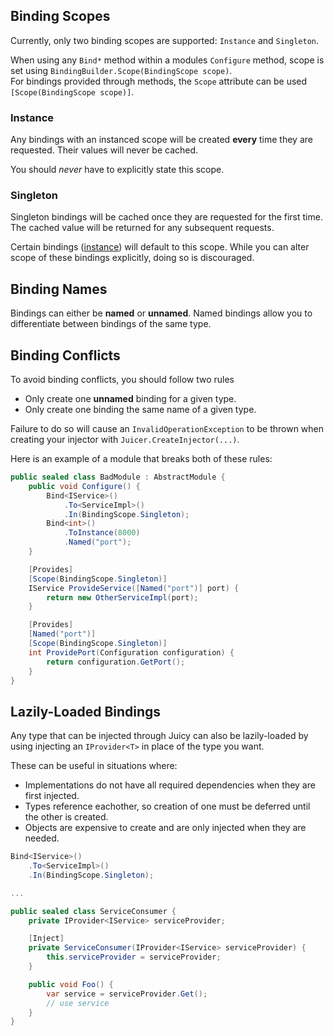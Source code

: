 ## Binding Scopes

Currently, only two binding scopes are supported: `Instance` and `Singleton`.

When using any `Bind*` method within a modules `Configure` method, scope is set using `BindingBuilder.Scope(BindingScope scope)`.  
For bindings provided through methods, the `Scope` attribute can be used `[Scope(BindingScope scope)]`.

### Instance
Any bindings with an instanced scope will be created **every** time they are requested. Their values will never be cached.

You should _never_ have to explicitly state this scope.

### Singleton
Singleton bindings will be cached once they are requested for the first time. The cached value will be returned for any subsequent requests.

Certain bindings ([instance](./explicit.md#instance)) will default to this scope. While you can alter scope of these bindings explicitly, doing so is discouraged.

## Binding Names
Bindings can either be **named** or **unnamed**. Named bindings allow you to differentiate between bindings of the same type.

## Binding Conflicts
To avoid binding conflicts, you should follow two rules

* Only create one **unnamed** binding for a given type.
* Only create one binding the same name of a given type.

Failure to do so will cause an `InvalidOperationException` to be thrown when creating your injector with `Juicer.CreateInjector(...)`.

Here is an example of a module that breaks both of these rules:
```csharp
public sealed class BadModule : AbstractModule {
    public void Configure() {
        Bind<IService>()
            .To<ServiceImpl>()
            .In(BindingScope.Singleton);
        Bind<int>()
            .ToInstance(8000)
            .Named("port");
    }

    [Provides]
    [Scope(BindingScope.Singleton)]
    IService ProvideService([Named("port")] port) {
        return new OtherServiceImpl(port);
    }

    [Provides]
    [Named("port")]
    [Scope(BindingScope.Singleton)]
    int ProvidePort(Configuration configuration) {
        return configuration.GetPort();
    }
}
```

## Lazily-Loaded Bindings
Any type that can be injected through Juicy can also be lazily-loaded by using injecting an `IProvider<T>` in place of the type you want.

These can be useful in situations where:

* Implementations do not have all required dependencies when they are first injected.
* Types reference eachother, so creation of one must be deferred until the other is created.
* Objects are expensive to create and are only injected when they are needed.

```csharp
Bind<IService>()
    .To<ServiceImpl>()
    .In(BindingScope.Singleton);

...

public sealed class ServiceConsumer {
    private IProvider<IService> serviceProvider;

    [Inject]
    private ServiceConsumer(IProvider<IService> serviceProvider) {
        this.serviceProvider = serviceProvider;
    }

    public void Foo() {
        var service = serviceProvider.Get();
        // use service
    }
}
```